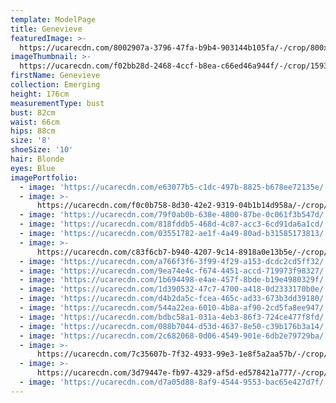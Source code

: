 ```yaml
---
template: ModelPage
title: Genevieve
featuredImage: >-
  https://ucarecdn.com/8002907a-3796-47fa-b9b4-903144b105fa/-/crop/800x370/0,0/-/preview/
imageThumbnail: >-
  https://ucarecdn.com/f02bb28d-2468-4ccf-b8ea-c66ed46a944f/-/crop/1593x2228/78,81/-/preview/
firstName: Genevieve
collection: Emerging
height: 176cm
measurementType: bust
bust: 82cm
waist: 66cm
hips: 88cm
size: '8'
shoeSize: '10'
hair: Blonde
eyes: Blue
imagePortfolio:
  - image: 'https://ucarecdn.com/e63077b5-c1dc-497b-8825-b678ee72135e/'
  - image: >-
      https://ucarecdn.com/f0c0b758-8d30-42e2-9319-04b1b14d958a/-/crop/1721x2192/0,0/-/preview/
  - image: 'https://ucarecdn.com/79f0ab0b-638e-4800-87be-0c061f3b547d/'
  - image: 'https://ucarecdn.com/818fddb5-468d-4c87-acc3-6cd91da6a1cd/'
  - image: 'https://ucarecdn.com/03551782-ae1f-4a49-80ad-b31585173813/'
  - image: >-
      https://ucarecdn.com/c83f6cb7-b940-4207-9c14-8918a0e13b5e/-/crop/1123x854/94,0/-/preview/
  - image: 'https://ucarecdn.com/a766f3f6-3f99-4f29-a153-dcdc2cd5ff32/'
  - image: 'https://ucarecdn.com/9ea74e4c-f674-4451-accd-719973f98327/'
  - image: 'https://ucarecdn.com/1b694498-e4ae-457f-8bde-b19e4980329f/'
  - image: 'https://ucarecdn.com/1d390532-47c7-4700-a418-0d2333170b0e/'
  - image: 'https://ucarecdn.com/d4b2da5c-fcea-465c-ad33-673b3dd39180/'
  - image: 'https://ucarecdn.com/544a22ea-6010-4b8a-af90-2cd5fa8ee947/'
  - image: 'https://ucarecdn.com/bdbc58a1-031a-4eb3-86f3-724ce477f8fd/'
  - image: 'https://ucarecdn.com/088b7044-d53d-4637-8e50-c39b176b3a14/'
  - image: 'https://ucarecdn.com/2c682068-0d06-4549-901e-6db2e79729ba/'
  - image: >-
      https://ucarecdn.com/7c35607b-7f32-4933-99e3-1e8f5a2aa57b/-/crop/1732x2070/0,100/-/preview/
  - image: >-
      https://ucarecdn.com/3d79447e-fb97-4329-af5d-ed578421a777/-/crop/1014x854/266,0/-/preview/
  - image: 'https://ucarecdn.com/d7a05d88-8af9-4544-9553-bac65e427d7f/'
---
```


